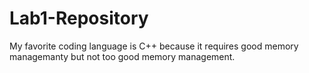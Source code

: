 # Lab1-Repository
My favorite coding language is C++ because it requires good memory managemanty but not too good memory management.